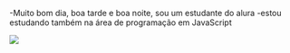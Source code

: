 -Muito bom dia, boa tarde e boa noite, sou um estudante do alura
-estou estudando também na área de programação em JavaScript


![](https://media.tenor.com/nUolmeC7l14AAAAi/dog-meme.gif)
